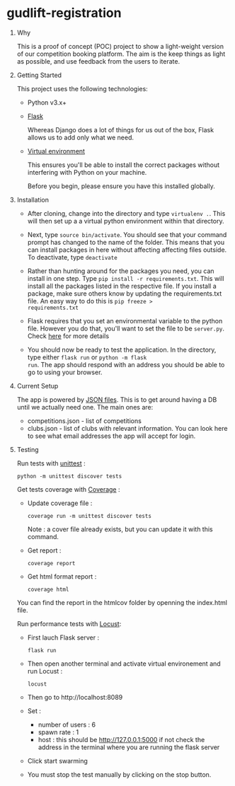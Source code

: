 # gudlift-registration

1. Why


    This is a proof of concept (POC) project to show a light-weight version of our competition booking platform. The aim is the keep things as light as possible, and use feedback from the users to iterate.

2. Getting Started

    This project uses the following technologies:

    * Python v3.x+

    * [Flask](https://flask.palletsprojects.com/en/1.1.x/)

        Whereas Django does a lot of things for us out of the box, Flask allows us to add only what we need. 
     

    * [Virtual environment](https://virtualenv.pypa.io/en/stable/installation.html)

        This ensures you'll be able to install the correct packages without interfering with Python on your machine.

        Before you begin, please ensure you have this installed globally. 


3. Installation

    - After cloning, change into the directory and type <code>virtualenv .</code>. This will then set up a a virtual python environment within that directory.

    - Next, type <code>source bin/activate</code>. You should see that your command prompt has changed to the name of the folder. This means that you can install packages in here without affecting affecting files outside. To deactivate, type <code>deactivate</code>

    - Rather than hunting around for the packages you need, you can install in one step. Type <code>pip install -r requirements.txt</code>. This will install all the packages listed in the respective file. If you install a package, make sure others know by updating the requirements.txt file. An easy way to do this is <code>pip freeze > requirements.txt</code>

    - Flask requires that you set an environmental variable to the python file. However you do that, you'll want to set the file to be <code>server.py</code>. Check [here](https://flask.palletsprojects.com/en/1.1.x/quickstart/#a-minimal-application) for more details

    - You should now be ready to test the application. In the directory, type either <code>flask run</code> or <code>python -m flask run</code>. The app should respond with an address you should be able to go to using your browser.

4. Current Setup

    The app is powered by [JSON files](https://www.tutorialspoint.com/json/json_quick_guide.htm). This is to get around having a DB until we actually need one. The main ones are:
     
    * competitions.json - list of competitions
    * clubs.json - list of clubs with relevant information. You can look here to see what email addresses the app will accept for login.

5. Testing

   Run tests with [unittest](https://docs.python.org/3/library/unittest.html#module-unittest) :

       python -m unittest discover tests

   Get tests coverage with [Coverage](https://coverage.readthedocs.io/en/coverage-5.1/) :
   
     - Update coverage file :
    
           coverage run -m unittest discover tests

       Note : a cover file already exists, but you can update it with this command.

     - Get report :
  
           coverage report

     - Get html format report :

           coverage html

   You can find the report in the htmlcov folder by openning the index.html file.

   Run performance tests with [Locust](https://locust.io/):

     - First lauch Flask server :

           flask run
       
     - Then open another terminal and activate virtual environement and run Locust :

           locust

     - Then go to http://localhost:8089
     - Set :
       - number of users : 6
       - spawn rate : 1
       - host : this should be http://127.0.0.1:5000 if not check the address in the terminal where you are running the flask server
    - Click start swarming
    - You must stop the test manually by clicking on the stop button.
